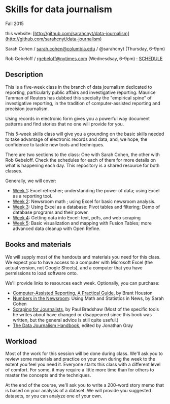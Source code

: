 Skills for data journalism 
=======

Fall 2015

this website: [http://github.com/sarahcnyt/data-journalism](http://github.com/sarahcnyt/data-journalism)

Sarah Cohen / sarah.cohen@columbia.edu / @sarahcnyt
(Thursday, 6-9pm)  

Rob Gebeloff / rgebeloff@nytimes.com
(Wednesdsay, 6-9pm) : [SCHEDULE](Schedule)


## Description

This is a five-week class in the branch of data journalism dedicated to reporting, particularly public affairs and investigative reporting. Maurice Tamman of Reuters has dubbed this specialty the "empirical spine" of investigative reporting, in the tradition of computer-assisted reporting and precision journalism. 

Using records in electronic form gives you a powerful way document patterns and find stories that no one will provide for you.  

This 5-week skills class will give you a grounding on the basic skills needed to take advantage of electronic records and data, and, we hope, the confidence to tackle new tools and techniques.

There are two sections to the class: One with Sarah Cohen, the other with Rob Gebeloff. Check the schedules for each of them for more details on what is happening each day. This repository is a shared resource for both classes. 

Generally, we will cover:

* [Week 1](week1): Excel refresher; understanding the power of data; using Excel as a reporting tool.
* [Week 2](week2): Newsroom math ; using Excel for basic newsroom analysis.
* [Week 3](week3): Using Excel as a database: Pivot tables and filtering; Demo of database programs and their power.
* [Week 4](week4): Getting data into Excel: text, pdfs, and web scraping
* [Week 5](week5): Basic visualization and mapping with Fusion Tables; more advanced data cleanup with Open Refine.



## Books and materials

We will supply most of the handouts and materials you need for this class. We expect you to have access to a computer with Microsoft Excel (the actual version, not Google Sheets), and a computer that you have permissions to load software onto. 

We'll provide links to resources each week. Optionally, you can purchase: 

* [Computer-Assisted Reporting, A Practical Guide](http://store.ire.org/collections/books/products/computer-assisted-reporting-a-practical-guide-3rd-edition-e-version), by Brant Houston
* [Numbers in the Newsroom](http://store.ire.org/products/numbers-in-the-newsroom-using-math-and-statistics-in-news): Using Math and Statistics in News, by Sarah Cohen
* [Scraping for Journalists](http://www.amazon.com/Scraping-Journalists-Paul-Bradshaw-ebook/dp/B00CQ6L4JW), by Paul Bradshaw (Most of the specific tools he writes about have changed or disappeared since this book was written, but the general advice is still quite useful.)
* [The Data Journalism Handbook](http://datajournalismhandbook.org/), edited by Jonathan Gray 


## Workload

Most of the work for this session will be done during class. We'll ask you to review some materials and practice on your own during the week to the extent you feel you need it. Everyone starts this class with a different level of comfort. For some, it may require a little more time than for others to master the concepts and the techniques.

At the end of the course, we'll ask you to write a 200-word story memo that is based on your analysis of a dataset. We will provide you suggested datasets, or you can analyze one of your own. 












